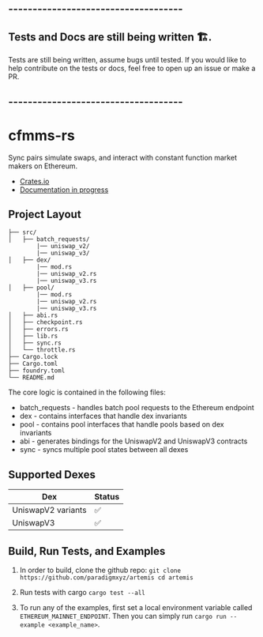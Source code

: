 ## ------------------------------------
## Tests and Docs are still being written 🏗️.
Tests are still being written, assume bugs until tested. If you would like to help contribute on the tests or docs, feel free to open up an issue or make a PR.
## ------------------------------------

# cfmms-rs

Sync pairs simulate swaps, and interact with constant function market makers on Ethereum.

- [Crates.io](https://crates.io/crates/cfmms)
- [Documentation in progress](https://docs.rs/cfmms/0.1.3/cfmms/)

## Project Layout
```./
├── src/
│   ├── batch_requests/
        |── uniswap_v2/
        |── uniswap_v3/
│   ├── dex/
        |── mod.rs
        |── uniswap_v2.rs
        |── uniswap_v3.rs
│   ├── pool/
        |── mod.rs
        |── uniswap_v2.rs
        |── uniswap_v3.rs
│   ├── abi.rs
│   ├── checkpoint.rs
│   ├── errors.rs
│   ├── lib.rs
│   ├── sync.rs
│   └── throttle.rs
├── Cargo.lock
├── Cargo.toml
├── foundry.toml
└── README.md
```

The core logic is contained in the following files:
* batch_requests - handles batch pool requests to the Ethereum endpoint
* dex - contains interfaces that handle dex invariants
* pool - contains pool interfaces that handle pools based on dex invariants
* abi - generates bindings for the UniswapV2 and UniswapV3 contracts
* sync - syncs multiple pool states between all dexes


## Supported Dexes

| Dex | Status |
|----------|------|
| UniswapV2 variants  | ✅||
| UniswapV3  | ✅||

## Build, Run Tests, and Examples
1. In order to build, clone the github repo:
`git clone https://github.com/paradigmxyz/artemis
cd artemis`

2. Run tests with cargo `cargo test --all`

3. To run any of the examples, first set a local environment variable called `ETHEREUM_MAINNET_ENDPOINT`. Then you can simply run `cargo run --example <example_name>`.

